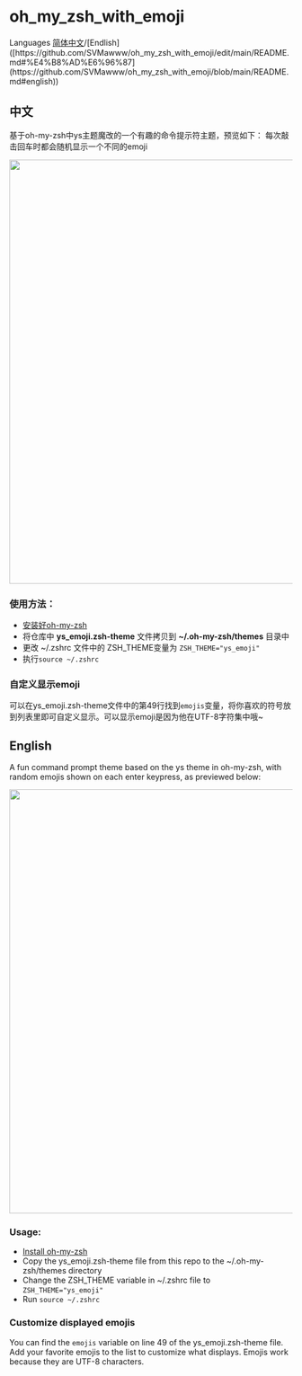 # oh_my_zsh_with_emoji
Languages [简体中文]([https://github.com/SVMawww/oh_my_zsh_with_emoji/README.md#%E4%B8%AD%E6%96%87](https://github.com/SVMawww/oh_my_zsh_with_emoji/blob/main/README.md#中文))/[Endlish]([https://github.com/SVMawww/oh_my_zsh_with_emoji/edit/main/README.md#%E4%B8%AD%E6%96%87](https://github.com/SVMawww/oh_my_zsh_with_emoji/blob/main/README.md#english))
## 中文

基于oh-my-zsh中ys主题魔改的一个有趣的命令提示符主题，预览如下：
每次敲击回车时都会随机显示一个不同的emoji

<img src="https://github.com/SVMawww/oh_my_zsh_with_emoji/assets/81839065/479a6e51-f0fa-4075-a6b7-a1fafada18a3" width=755 />

### 使用方法：
- [安装好oh-my-zsh](https://ohmyz.sh/#install)
- 将仓库中 **ys_emoji.zsh-theme** 文件拷贝到 **~/.oh-my-zsh/themes** 目录中
- 更改 ~/.zshrc 文件中的 ZSH_THEME变量为  `ZSH_THEME="ys_emoji"`
- 执行`source ~/.zshrc`

### 自定义显示emoji

可以在ys_emoji.zsh-theme文件中的第49行找到`emojis`变量，将你喜欢的符号放到列表里即可自定义显示。可以显示emoji是因为他在UTF-8字符集中哦~

## English

A fun command prompt theme based on the ys theme in oh-my-zsh, with random emojis shown on each enter keypress, as previewed below:

<img src="https://github.com/SVMawww/oh_my_zsh_with_emoji/assets/81839065/479a6e51-f0fa-4075-a6b7-a1fafada18a3" width=755 />

### Usage:
- [Install oh-my-zsh](https://ohmyz.sh/#install)
- Copy the ys_emoji.zsh-theme file from this repo to the ~/.oh-my-zsh/themes directory
- Change the ZSH_THEME variable in ~/.zshrc file to `ZSH_THEME="ys_emoji"`
- Run `source ~/.zshrc`

### Customize displayed emojis
You can find the `emojis` variable on line 49 of the ys_emoji.zsh-theme file. Add your favorite emojis to the list to customize what displays. Emojis work because they are UTF-8 characters.
